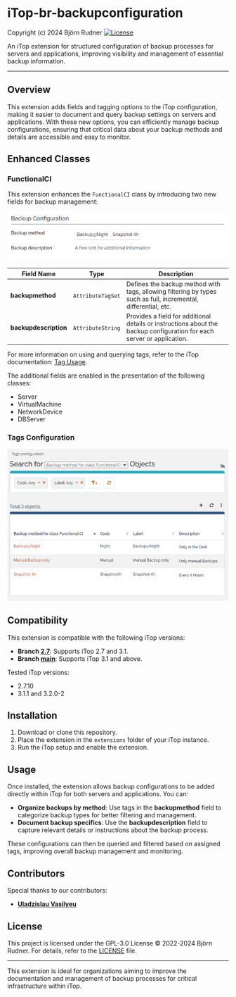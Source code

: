 # iTop-br-backupconfiguration

Copyright (c) 2024 Björn Rudner
[![License](https://img.shields.io/github/license/rudnerbjoern/iTop-br-backupconfiguration)](https://github.com/rudnerbjoern/iTop-br-backupconfiguration/blob/main/LICENSE)

An iTop extension for structured configuration of backup processes for servers and applications, improving visibility and management of essential backup information.

---

## Overview

This extension adds fields and tagging options to the iTop configuration, making it easier to document and query backup settings on servers and applications. With these new options, you can efficiently manage backup configurations, ensuring that critical data about your backup methods and details are accessible and easy to monitor.

## Enhanced Classes

### FunctionalCI

This extension enhances the `FunctionalCI` class by introducing two new fields for backup management:

![Backup Configuration](Screenshots/BackupConfiguration.png)

| Field Name            | Type              | Description                                                                                                            |
| --------------------- | ----------------- | ---------------------------------------------------------------------------------------------------------------------- |
| **backupmethod**      | `AttributeTagSet` | Defines the backup method with tags, allowing filtering by types such as full, incremental, differential, etc.         |
| **backupdescription** | `AttributeString` | Provides a field for additional details or instructions about the backup configuration for each server or application. |

For more information on using and querying tags, refer to the iTop documentation: [Tag Usage](https://www.itophub.io/wiki/page?id=2_7_0%3Afeature%3Atag).

The additional fields are enabled in the presentation of the following classes:

- Server
- VirtualMachine
- NetworkDevice
- DBServer

### Tags Configuration

![Tags Configuration](Screenshots/TagsConfiguration.png)

## Compatibility

This extension is compatible with the following iTop versions:

- **Branch [2.7](https://github.com/rudnerbjoern/iTop-br-backupconfiguration/tree/itop/2.7)**: Supports iTop 2.7 and 3.1.
- **Branch [main](https://github.com/rudnerbjoern/iTop-br-backupconfiguration/tree/main)**: Supports iTop 3.1 and above.

Tested iTop versions:

- 2.7.10
- 3.1.1 and 3.2.0-2

## Installation

1. Download or clone this repository.
2. Place the extension in the `extensions` folder of your iTop instance.
3. Run the iTop setup and enable the extension.

## Usage

Once installed, the extension allows backup configurations to be added directly within iTop for both servers and applications. You can:

- **Organize backups by method**: Use tags in the **backupmethod** field to categorize backup types for better filtering and management.
- **Document backup specifics**: Use the **backupdescription** field to capture relevant details or instructions about the backup process.

These configurations can then be queried and filtered based on assigned tags, improving overall backup management and monitoring.

## Contributors

Special thanks to our contributors:

- **[Uladzislau Vasilyeu](https://github.com/vasvlad)**

## License

This project is licensed under the GPL-3.0 License © 2022-2024 Björn Rudner. For details, refer to the [LICENSE](https://github.com/rudnerbjoern/iTop-br-backupconfiguration/blob/main/LICENSE) file.

---

This extension is ideal for organizations aiming to improve the documentation and management of backup processes for critical infrastructure within iTop.
